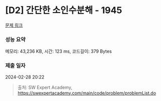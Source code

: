 # [D2] 간단한 소인수분해 - 1945 

[문제 링크](https://swexpertacademy.com/main/code/problem/problemDetail.do?contestProbId=AV5Pl0Q6ANQDFAUq) 

### 성능 요약

메모리: 43,236 KB, 시간: 123 ms, 코드길이: 379 Bytes

### 제출 일자

2024-02-28 20:22



> 출처: SW Expert Academy, https://swexpertacademy.com/main/code/problem/problemList.do